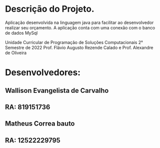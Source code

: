 # Descrição do Projeto.

Aplicação desenvolvida na linguagem java para facilitar ao desenvolvedor realizar seu orçamento.
A aplicação conta com uma conexão com o banco de dados MySql

Unidade Curricular de Programação de Soluções Computacionais 2° Semestre de 2022
Prof. Flávio Augusto Rezende Calado e
Prof. Alexandre de Oliveira

# Desenvolvedores: 
## Wallison Evangelista de Carvalho
## RA: 819151736
## Matheus Correa bauto
## RA: 12522229795

